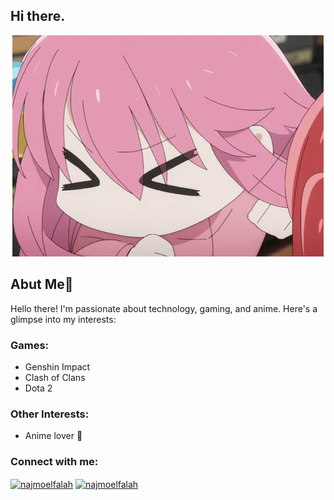 <h2>Hi there.</h2>

<p align="center">
  <img src="https://github.com/falah-bit/falah-bit/blob/0b5a5003cb6f9f694326b5077c60d49eeba2b570/public/bocchi-bocchi-the-rock.gif" alt="image alt" />
</p>

<h2>Abut Me👋</h2>
<p>Hello there! I'm passionate about technology, gaming, and anime. Here's a glimpse into my interests:</p>

<h3 align="left">Games:</h3>

- Genshin Impact
- Clash of Clans
- Dota 2

<h3 align="left">Other Interests:</h3>

- Anime lover 🌸

<h3 align="left">Connect with me:</h3>
<p align="left">
<a href="https://fb.com/najmoelfalah" target="blank"><img align="center" src="https://raw.githubusercontent.com/rahuldkjain/github-profile-readme-generator/master/src/images/icons/Social/facebook.svg" alt="najmoelfalah" height="30" width="40" /></a>
<a href="https://instagram.com/najmoelfalah" target="blank"><img align="center" src="https://raw.githubusercontent.com/rahuldkjain/github-profile-readme-generator/master/src/images/icons/Social/instagram.svg" alt="najmoelfalah" height="30" width="40" /></a>
</p>
